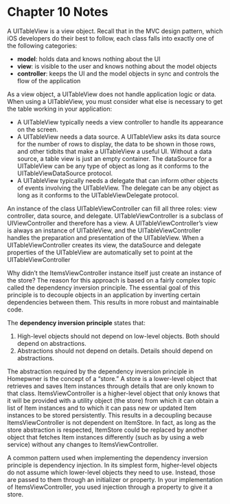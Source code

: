 #  Chapter 10 Notes

A UITableView is a view object. Recall that in the MVC design pattern, which iOS developers do their best to follow, each class falls into exactly one of the following categories:
- **model**: holds data and knows nothing about the UI
- **view**: is visible to the user and knows nothing about the model objects
- **controller**: keeps the UI and the model objects in sync and controls the flow of the application

As a view object, a UITableView does not handle application logic or data. When using a UITableView, you must
consider what else is necessary to get the table working in your application:
- A UITableView typically needs a view controller to handle its appearance on the screen.
- A UITableView needs a data source. A UITableView asks its data source for the number of rows to display, the data to be shown in those rows, and other tidbits that make a UITableView a useful UI. Without a data source, a table view is just an empty container. The dataSource for a UITableView can be any type of object as long as it conforms to the UITableViewDataSource protocol.
- A UITableView typically needs a delegate that can inform other objects of events involving the UITableView. The delegate can be any object as long as it conforms to the UITableViewDelegate protocol.

An instance of the class UITableViewController can fill all three roles: view controller, data source, and delegate.
UITableViewController is a subclass of UIViewController and therefore has a view. A UITableViewController’s view is always an instance of UITableView, and the UITableViewController handles the preparation and presentation of the UITableView.
When a UITableViewController creates its view, the dataSource and delegate properties of the UITableView are automatically set to point at the UITableViewController

Why didn’t the ItemsViewController instance itself just create an instance of the store? The reason for this approach is
based on a fairly complex topic called the dependency inversion principle. The essential goal of this principle is to decouple objects in an application by inverting certain dependencies between them. This results in more robust and maintainable code.

The **dependency inversion principle** states that:
1. High-level objects should not depend on low-level objects. Both should depend on abstractions. 
2. Abstractions should not depend on details. Details should depend on abstractions.

The abstraction required by the dependency inversion principle in Homepwner is the concept of a “store.” A store is a lower-level object that retrieves and saves Item instances through details that are only known to that class. ItemsViewController is a higher-level object that only knows that it will be provided with a utility object (the store) from which it can obtain a list of Item instances and to which it can pass new or updated Item instances to be stored persistently. This results in a decoupling because ItemsViewController is not dependent on ItemStore. In fact, as long as the store abstraction is respected, ItemStore could be replaced by another object that fetches Item instances differently (such as by using a web service) without any changes to ItemsViewController.

A common pattern used when implementing the dependency inversion principle is dependency injection. In its simplest form, higher-level objects do not assume which lower-level objects they need to use. Instead, those are passed to them through an initializer or property. In your implementation of ItemsViewController, you used injection through a property to give it a store.


